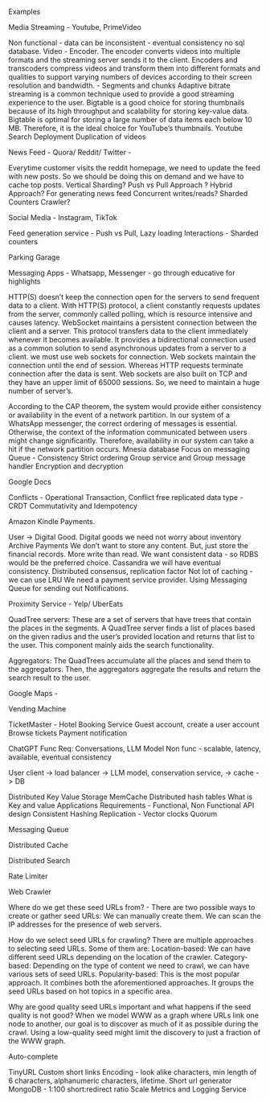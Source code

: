Examples


Media Streaming - Youtube, PrimeVideo

Non functional - data can be inconsistent - eventual consistency no sql database. 
Video - Encoder. The encoder converts videos into multiple formats and the streaming server sends it to the client. Encoders and transcoders compress videos and transform them into different formats and qualities to support varying numbers of devices according to their screen resolution and bandwidth. - Segments and chunks
Adaptive bitrate streaming is a common technique used to provide a good streaming experience to the user.
Bigtable is a good choice for storing thumbnails because of its high throughput and scalability for storing key-value data. Bigtable is optimal for storing a large number of data items each below 10 MB. Therefore, it is the ideal choice for YouTube’s thumbnails.
Youtube Search
Deployment
Duplication of videos




News Feed - Quora/ Reddit/ Twitter - 










Everytime customer visits the reddit homepage, we need to update the feed with new posts. So we should be doing this on demand and we have to cache top posts. 
Vertical Sharding? 
Push vs Pull Approach ? Hybrid Approach? For generating news feed 
Concurrent writes/reads? 
Sharded Counters
Crawler? 



Social Media - Instagram, TikTok

Feed generation service - Push vs Pull, Lazy loading
Interactions - Sharded counters














Parking Garage








Messaging Apps - Whatsapp, Messenger - go through educative for highlights

HTTP(S) doesn’t keep the connection open for the servers to send frequent data to a client. With HTTP(S) protocol, a client constantly requests updates from the server, commonly called polling, which is resource intensive and causes latency. WebSocket maintains a persistent connection between the client and a server. This protocol transfers data to the client immediately whenever it becomes available. It provides a bidirectional connection used as a common solution to send asynchronous updates from a server to a client. we must use web sockets for connection. Web sockets maintain the connection until the end of session. Whereas HTTP requests terminate connection after the data is sent. Web sockets are also built on TCP and they have an upper limit of 65000 sessions. So, we need to maintain a huge number of server’s.

According to the CAP theorem, the system would provide either consistency or availability in the event of a network partition. In our system of a WhatsApp messenger, the correct ordering of messages is essential. Otherwise, the context of the information communicated between users might change significantly. Therefore, availability in our system can take a hit if the network partition occurs.
Mnesia database
Focus on messaging Queue - Consistency Strict ordering
Group service and Group message handler
Encryption and decryption














Google Docs

Conflicts - Operational Transaction, Conflict free replicated data type - CRDT
Commutativity and Idempotency

Amazon Kindle Payments.


User -> Digital Good. Digital goods we need not worry about inventory
Archive Payments 
We don’t want to store any content. But, just store the financial records. 
More write than read. 
We want consistent data - so RDBS would be the preferred choice. 
Cassandra we will have eventual consistency. Distributed consensus, replication factor
Not lot of caching - we can use LRU 
We need a payment service provider. 
Using Messaging Queue for sending out Notifications. 















Proximity Service - Yelp/ UberEats

QuadTree servers: These are a set of servers that have trees that contain the places in the segments. A QuadTree server finds a list of places based on the given radius and the user’s provided location and returns that list to the user. This component mainly aids the search functionality.

Aggregators: The QuadTrees accumulate all the places and send them to the aggregators. Then, the aggregators aggregate the results and return the search result to the user.






Google Maps - 


Vending Machine









TicketMaster - Hotel Booking Service
Guest account, create a user account
Browse tickets
Payment
notification







ChatGPT
Func Req: Conversations, LLM Model 
Non func - scalable, latency, available, eventual consistency

User client -> load balancer -> LLM model, conservation service, -> cache -> DB




Distributed Key Value Storage MemCache
Distributed hash tables
What is Key and value 
Applications
Requirements - Functional, Non Functional
API design
Consistent Hashing
Replication - 
Vector clocks
Quorum


Messaging Queue

Distributed Cache

Distributed Search



Rate Limiter








Web Crawler

Where do we get these seed URLs from? - There are two possible ways to create or gather seed URLs: We can manually create them. We can scan the IP addresses for the presence of web servers. 

How do we select seed URLs for crawling? There are multiple approaches to selecting seed URLs. Some of them are: Location-based: We can have different seed URLs depending on the location of the crawler. Category-based: Depending on the type of content we need to crawl, we can have various sets of seed URLs. Popularity-based: This is the most popular approach. It combines both the aforementioned approaches. It groups the seed URLs based on hot topics in a specific area.

Why are good quality seed URLs important and what happens if the seed quality is not good? When we model WWW as a graph where URLs link one node to another, our goal is to discover as much of it as possible during the crawl. Using a low-quality seed might limit the discovery to just a fraction of the WWW graph.




Auto-complete

TinyURL
Custom short links 
Encoding - look alike characters, min length of 6 characters, alphanumeric characters, lifetime. 
Short url generator
MongoDB - 1:100 short:redirect ratio
Scale
Metrics and Logging Service







